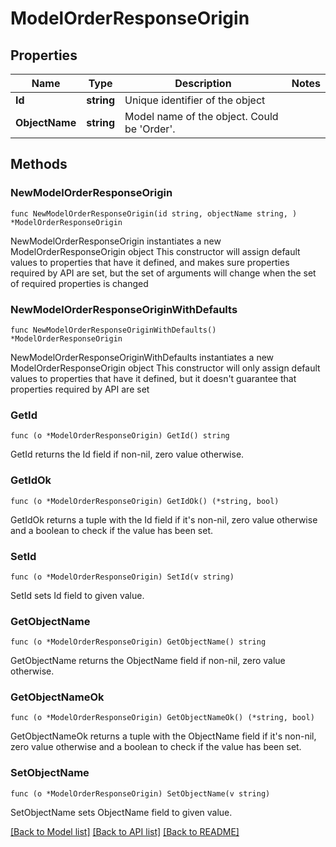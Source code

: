 # ModelOrderResponseOrigin

## Properties

Name | Type | Description | Notes
------------ | ------------- | ------------- | -------------
**Id** | **string** | Unique identifier of the object | 
**ObjectName** | **string** | Model name of the object. Could be &#39;Order&#39;. | 

## Methods

### NewModelOrderResponseOrigin

`func NewModelOrderResponseOrigin(id string, objectName string, ) *ModelOrderResponseOrigin`

NewModelOrderResponseOrigin instantiates a new ModelOrderResponseOrigin object
This constructor will assign default values to properties that have it defined,
and makes sure properties required by API are set, but the set of arguments
will change when the set of required properties is changed

### NewModelOrderResponseOriginWithDefaults

`func NewModelOrderResponseOriginWithDefaults() *ModelOrderResponseOrigin`

NewModelOrderResponseOriginWithDefaults instantiates a new ModelOrderResponseOrigin object
This constructor will only assign default values to properties that have it defined,
but it doesn't guarantee that properties required by API are set

### GetId

`func (o *ModelOrderResponseOrigin) GetId() string`

GetId returns the Id field if non-nil, zero value otherwise.

### GetIdOk

`func (o *ModelOrderResponseOrigin) GetIdOk() (*string, bool)`

GetIdOk returns a tuple with the Id field if it's non-nil, zero value otherwise
and a boolean to check if the value has been set.

### SetId

`func (o *ModelOrderResponseOrigin) SetId(v string)`

SetId sets Id field to given value.


### GetObjectName

`func (o *ModelOrderResponseOrigin) GetObjectName() string`

GetObjectName returns the ObjectName field if non-nil, zero value otherwise.

### GetObjectNameOk

`func (o *ModelOrderResponseOrigin) GetObjectNameOk() (*string, bool)`

GetObjectNameOk returns a tuple with the ObjectName field if it's non-nil, zero value otherwise
and a boolean to check if the value has been set.

### SetObjectName

`func (o *ModelOrderResponseOrigin) SetObjectName(v string)`

SetObjectName sets ObjectName field to given value.



[[Back to Model list]](../README.md#documentation-for-models) [[Back to API list]](../README.md#documentation-for-api-endpoints) [[Back to README]](../README.md)


